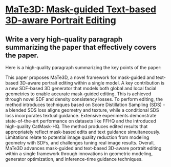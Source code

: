 # [MaTe3D: Mask-guided Text-based 3D-aware Portrait Editing](https://arxiv.org/abs/2312.06947)

## Write a very high-quality paragraph summarizing the paper that effectively covers the paper.

 Here is a high-quality paragraph summarizing the key points of the paper:

This paper proposes MaTe3D, a novel framework for mask-guided and text-based 3D-aware portrait editing within a single model. A key contribution is a new SDF-based 3D generator that models both global and local facial geometries to enable accurate mask-guided editing. This is achieved through novel SDF and density consistency losses. To perform editing, the method introduces techniques based on Score Distillation Sampling (SDS) - a blended SDS loss aligns geometry and texture, while a conditional SDS loss incorporates textual guidance. Extensive experiments demonstrate state-of-the-art performance on datasets like FFHQ and the introduced high-quality CatMask-HQ. The method produces edited results that appropriately reflect mask-based edits and text guidance simultaneously. Limitations relate to potential image quality reduction from modeling geometry with SDFs, and challenges tuning real image results. Overall, MaTe3D advances mask-guided and text-based 3D-aware portrait editing within a single framework through innovations in geometric modeling, generator optimization, and inference-time guidance techniques.
